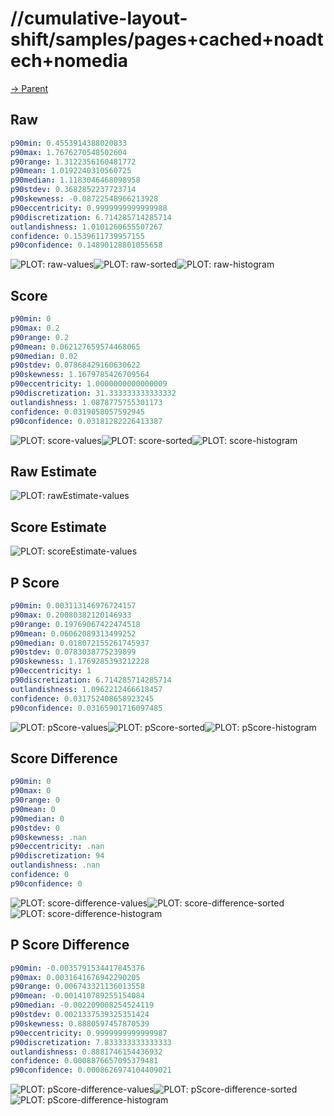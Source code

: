
# //cumulative-layout-shift/samples/pages+cached+noadtech+nomedia

[→ Parent](../..)


## Raw


```yaml
p90min: 0.4553914388020833
p90max: 1.7676270548502604
p90range: 1.3122356160481772
p90mean: 1.0192240310560725
p90median: 1.1183046468098958
p90stdev: 0.3682852237723714
p90skewness: -0.08722548966213928
p90eccentricity: 0.9999999999999988
p90discretization: 6.714285714285714
outlandishness: 1.0101260655507267
confidence: 0.1539611739957155
p90confidence: 0.14890128801055658

```

![PLOT: raw-values](./raw/values.svg)![PLOT: raw-sorted](./raw/sorted.svg)![PLOT: raw-histogram](./raw/histogram.svg)
## Score


```yaml
p90min: 0
p90max: 0.2
p90range: 0.2
p90mean: 0.062127659574468065
p90median: 0.02
p90stdev: 0.07868429160630622
p90skewness: 1.1679785426709564
p90eccentricity: 1.0000000000000009
p90discretization: 31.333333333333332
outlandishness: 1.0878775755301173
confidence: 0.0319058057592945
p90confidence: 0.03181282226413387

```

![PLOT: score-values](./score/values.svg)![PLOT: score-sorted](./score/sorted.svg)![PLOT: score-histogram](./score/histogram.svg)
## Raw Estimate

![PLOT: rawEstimate-values](./rawEstimate/values.svg)
## Score Estimate

![PLOT: scoreEstimate-values](./scoreEstimate/values.svg)
## P Score


```yaml
p90min: 0.003113146976724157
p90max: 0.20080382120146933
p90range: 0.19769067422474518
p90mean: 0.06062089313499252
p90median: 0.018072155261745937
p90stdev: 0.0783038775239899
p90skewness: 1.1769285393212228
p90eccentricity: 1
p90discretization: 6.714285714285714
outlandishness: 1.0962212466618457
confidence: 0.031752408658923245
p90confidence: 0.03165901716097485

```

![PLOT: pScore-values](./pScore/values.svg)![PLOT: pScore-sorted](./pScore/sorted.svg)![PLOT: pScore-histogram](./pScore/histogram.svg)
## Score Difference


```yaml
p90min: 0
p90max: 0
p90range: 0
p90mean: 0
p90median: 0
p90stdev: 0
p90skewness: .nan
p90eccentricity: .nan
p90discretization: 94
outlandishness: .nan
confidence: 0
p90confidence: 0

```

![PLOT: score-difference-values](./score-difference/values.svg)![PLOT: score-difference-sorted](./score-difference/sorted.svg)![PLOT: score-difference-histogram](./score-difference/histogram.svg)
## P Score Difference


```yaml
p90min: -0.0035791534417845376
p90max: 0.0031641676942290205
p90range: 0.006743321136013558
p90mean: -0.001410789255154084
p90median: -0.002209008254524119
p90stdev: 0.0021337539325351424
p90skewness: 0.8880597457870539
p90eccentricity: 0.9999999999999987
p90discretization: 7.833333333333333
outlandishness: 0.8881746154436932
confidence: 0.0008876657095379481
p90confidence: 0.0008626974104409021

```

![PLOT: pScore-difference-values](./pScore-difference/values.svg)![PLOT: pScore-difference-sorted](./pScore-difference/sorted.svg)![PLOT: pScore-difference-histogram](./pScore-difference/histogram.svg)